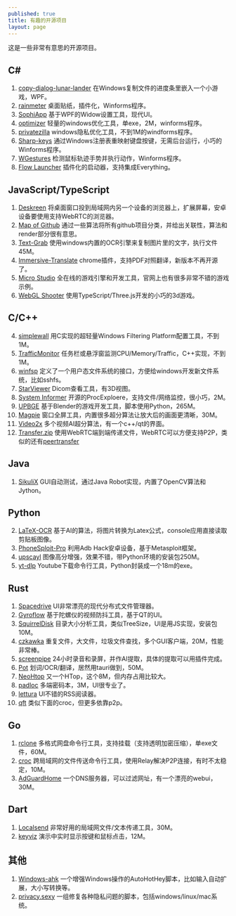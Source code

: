 ```yaml
---
published: true
title: 有趣的开源项目
layout: page
---
```


这是一些非常有意思的开源项目。

## C#
1. [copy-dialog-lunar-lander](https://github.com/Sanakan8472/copy-dialog-lunar-lander) 在Windows复制文件的进度条里嵌入一个小游戏，WPF。
2. [rainmeter](https://github.com/rainmeter/rainmeter) 桌面贴纸，插件化，Winforms程序。
1. [SophiApp](https://github.com/Sophia-Community/SophiApp) 基于WPF的Widow设置工具，现代UI。
2. [optimizer](https://github.com/hellzerg/optimizer) 轻量的windows优化工具，单exe，2M，winforms程序。
3. [privatezilla](https://github.com/builtbybel/privatezilla) windows隐私优化工具，不到1M的windforms程序。
4. [Sharp-keys](https://github.com/randyrants/sharpkeys) 通过Windows注册表重映射键盘按键，无需后台运行，小巧的Winforms程序。
2. [WGestures](https://github.com/yingDev/WGestures) 检测鼠标轨迹手势并执行动作，Winforms程序。
3. [Flow Launcher](https://github.com/Flow-Launcher/Flow.Launcher) 插件化的启动器，支持集成Everything。
   
## JavaScript/TypeScript
1. [Deskreen](https://github.com/pavlobu/deskreen) 将桌面窗口投到局域网内另一个设备的浏览器上，扩展屏幕，安卓设备要使用支持WebRTC的浏览器。
1. [Map of Github](https://github.com/anvaka/map-of-github) 通过一些算法将所有github项目分类，并给出关联性，算法和render部分很有意思。
3. [Text-Grab](https://github.com/TheJoeFin/Text-Grab) 使用windows内置的OCR引擎来复制图片里的文字，执行文件45M。
4. [Immersive-Translate](https://github.com/immersive-translate/old-immersive-translate) chrome插件，支持PDF对照翻译，新版本不再开源了。
5. [Micro Studio](https://github.com/pmgl/microstudio/) 全在线的游戏引擎和开发工具，官网上也有很多非常不错的游戏示例。
6. [WebGL Shooter](https://github.com/hvidal/WebGL-Shooter) 使用TypeScript/Three.js开发的小巧的3d游戏。

## C/C++
4. [simplewall](https://github.com/henrypp/simplewall) 用C实现的超轻量Windows Filtering Platform配置工具，不到1M。
5. [TrafficMonitor](https://github.com/zhongyang219/TrafficMonitor) 任务栏或悬浮窗监测CPU/Memory/Traffic，C++实现，不到1M。
6. [winfsp](https://github.com/winfsp/winfsp) 定义了一个用户态文件系统的接口，方便给windows开发新文件系统，比如sshfs。
7. [StarViewer](https://github.com/starviewer-medical/starviewer) Dicom查看工具，有3D视图。
8. [System Informer](https://github.com/winsiderss/systeminformer) 开源的ProcExploere，支持文件/网络监控，很小巧，2M。
9. [UPBGE](https://github.com/UPBGE/upbge) 基于Blender的游戏开发工具，脚本使用Python，265M。
10. [Magpie](https://github.com/Blinue/Magpie) 窗口全屏工具，内置很多超分算法让放大后的画面更清晰，30M。
11. [Video2x](https://github.com/k4yt3x/video2x) 多个视频AI超分算法，有一个c++/qt的界面。
12. [Transfer.zip](https://github.com/robinkarlberg/transfer.zip-web) 使用WebRTC端到端传递文件，WebRTC可以方便支持P2P，类似的还有[peertransfer](https://github.com/perguth/peertransfer)

## Java
1. [SikuliX](https://github.com/RaiMan/SikuliX1/) GUI自动测试，通过Java Robot实现，内置了OpenCV算法和Jython。
   
## Python
2. [LaTeX-OCR](https://github.com/lukas-blecher/LaTeX-OCR) 基于AI的算法，将图片转换为Latex公式，console应用直接读取剪贴板图像。
3. [PhoneSploit-Pro](https://github.com/AzeemIdrisi/PhoneSploit-Pro) 利用Adb Hack安卓设备，基于Metasploit框架。
4. [upscayl](https://github.com/upscayl/upscayl) 图像高分增强，效果不错，带Python环境的安装包250M。
5. [yt-dlp](https://github.com/yt-dlp/yt-dlp) Youtube下载命令行工具，Python封装成一个18m的exe。

## Rust
1. [Spacedrive](https://github.com/spacedriveapp/spacedrive) UI非常漂亮的现代分布式文件管理器。
2. [Gyroflow](https://github.com/gyroflow) 基于陀螺仪的视频防抖工具，基于QT的UI。
3. [SquirrelDisk](https://github.com/adileo/squirreldisk) 目录大小分析工具，类似TreeSize，UI是用JS实现，安装包10M。
4. [czkawka](https://github.com/qarmin/czkawka) 重复文件，大文件，垃圾文件查找，多个GUI客户端，20M，性能非常棒。
5. [screenpipe](https://github.com/mediar-ai/screenpipe) 24小时录音和录屏，并作AI提取，具体的提取可以用插件完成。
6. [Pot](https://github.com/pot-app/pot-desktop) 划词/OCR/翻译，居然用tauri做到，50M。
7. [NeoHtop](https://github.com/Abdenasser/neohtop) 又一个HTop，这个8M，但内存占用比较大。
8. [padloc](https://github.com/padloc/padloc) 多端密码本，3M，UI很专业了。
9. [lettura](https://github.com/zhanglun/lettura) UI不错的RSS阅读器。
10. [qft](https://github.com/tudbut/qft) 类似下面的croc，但更多依靠p2p。

## Go
1. [rclone](https://github.com/rclone/rclone) 多格式网盘命令行工具，支持挂载（支持透明加密压缩），单exe文件，60M。
2. [croc](https://github.com/schollz/croc) 跨局域网的文件传送命令行工具，使用Relay解决P2P连接，有时不太稳定，10M。
3. [AdGuardHome](https://github.com/AdguardTeam/AdGuardHome) 一个DNS服务器，可以过滤网址，有一个漂亮的webui，30M。

## Dart
1. [Localsend](https://github.com/localsend/localsend) 非常好用的局域网文件/文本传递工具，30M。
1. [keyviz](https://github.com/mulaRahul/keyviz) 演示中实时显示按键和鼠标点击，12M。

## 其他
1. [Windows-ahk](https://github.com/arlbibek/windows-ahk) 一个增强Windows操作的AutoHotHey脚本，比如输入自动扩展，大小写转换等。
1. [privacy.sexy](https://github.com/undergroundwires/privacy.sexy) 一组修复各种隐私问题的脚本，包括windows/linux/mac系统。


